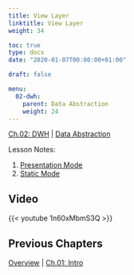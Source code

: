 ```yaml
---
title: View Layer
linktitle: View Layer
weight: 34

toc: true
type: docs
date: "2020-01-07T00:00:00+01:00"

draft: false

menu:
  02-dwh:
    parent: Data Abstraction
    weight: 24
---
```

[Ch.02: DWH](../../../02-dwh) | [Data Abstraction](../../02-data-abstraction/)

Lesson Notes:
1. [Presentation Mode](../04-view-layer-ps.pdf)
1. [Static Mode](../04-view-layer-rs.pdf)


## Video

{{< youtube 1n60xMbmS3Q >}}


## Previous Chapters

[Overview](../../../../big-data-in-depth/) | [Ch.01: Intro](../../../01-introduction) 